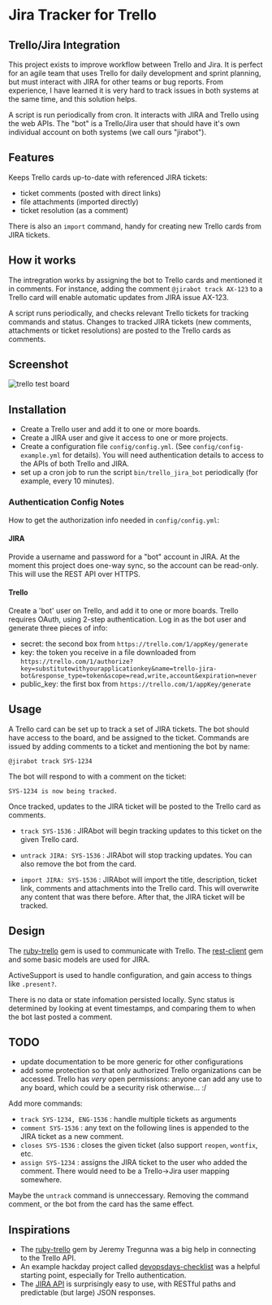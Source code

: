 # Jira Tracker for Trello
## Trello/Jira Integration

This project exists to improve workflow between Trello and Jira. It is perfect for an agile team that uses Trello for daily development and sprint planning, but must interact with JIRA for other teams or bug reports. From experience, I have learned it is very hard to track issues in both systems at the same time, and this solution helps.

A script is run periodically from cron. It interacts with JIRA and Trello using the web APIs. The "bot" is a Trello/Jira user that should have it's own individual account on both systems (we call ours "jirabot").

## Features ##

Keeps Trello cards up-to-date with referenced JIRA tickets:

* ticket comments (posted with direct links)
* file attachments (imported directly)
* ticket resolution (as a comment)

There is also an `import` command, handy for creating new Trello cards from JIRA tickets. 

## How it works

The intregration works by assigning the bot to Trello cards and mentioned it in comments. For instance, adding the comment `@jirabot track AX-123` to a Trello card will enable automatic updates from JIRA issue AX-123.

A script runs periodically, and checks relevant Trello tickets for tracking commands and status. Changes to tracked JIRA tickets (new comments, attachments or ticket resolutions) are posted to the Trello cards as comments.

## Screenshot ##

![trello test board](http://dl.dropbox.com/u/385855/Screenshots/8pys.png)

## Installation ##

* Create a Trello user and add it to one or more boards.
* Create a JIRA user and give it access to one or more projects.
* Create a configuration file `config/config.yml`. (See `config/config-example.yml` for details). You will need authentication details to access to the APIs of both Trello and JIRA. 
* set up a cron job to run the script `bin/trello_jira_bot` periodically (for example, every 10 minutes).

### Authentication Config Notes ##

How to get the authorization info needed in `config/config.yml`:

#### JIRA

Provide a username and password for a "bot" account in JIRA. At the moment this project does one-way sync, so the account can be read-only. This will use the REST API over HTTPS.

#### Trello

Create a 'bot' user on Trello, and add it to one or more boards. Trello requires OAuth, using 2-step authentication. Log in as the bot user and generate three pieces of info:

* secret: the second box from `https://trello.com/1/appKey/generate`
* key: the token you receive in a file downloaded from `https://trello.com/1/authorize?key=substitutewithyourapplicationkey&name=trello-jira-bot&response_type=token&scope=read,write,account&expiration=never`
* public_key: the first box from `https://trello.com/1/appKey/generate`

## Usage ##

A Trello card can be set up to track a set of JIRA tickets. The bot should have access to the board, and be assigned to the ticket. Commands are issued by adding comments to a ticket and mentioning the bot by name:

    @jirabot track SYS-1234

The bot will respond to with a comment on the ticket:

    SYS-1234 is now being tracked.

Once tracked, updates to the JIRA ticket will be posted to the Trello card as comments. 

* `track SYS-1536` : JIRAbot will begin tracking updates to this ticket on the given Trello card.

* `untrack JIRA: SYS-1536` : JIRAbot will stop tracking updates. You can also remove the bot from the card.

* `import JIRA: SYS-1536` : JIRAbot will import the title, description, ticket link, comments and attachments into the Trello card. This will overwrite any content that was there before. After that, the JIRA ticket will be tracked.

## Design ##

The [ruby-trello](https://github.com/jeremytregunna/ruby-trello) gem is used to communicate with Trello. The [rest-client](https://github.com/archiloque/rest-client) gem and some basic models are used for JIRA. 

ActiveSupport is used to handle configuration, and gain access to things like `.present?`.

There is no data or state infomation persisted locally. Sync status is determined by looking at event timestamps, and comparing them to when the bot last posted a comment.


## TODO

* update documentation to be more generic for other configurations
* add some protection so that only authorized Trello organizations can be accessed. Trello has *very* open permissions: anyone can add any use to any board, which could be a security risk otherwise... :/

Add more commands:

* `track SYS-1234, ENG-1536` : handle multiple tickets as arguments
* `comment SYS-1536` : any text on the following lines is appended to the JIRA ticket as a new comment.
* `closes SYS-1536` : closes the given ticket (also support `reopen`, `wontfix`, etc.
* `assign SYS-1234` : assigns the JIRA ticket to the user who added the comment. There would need to be a Trello->Jira user mapping somewhere.

Maybe the `untrack` command is unneccessary. Removing the command comment, or the bot from the card has the same effect.

## Inspirations ##

* The [ruby-trello](https://github.com/jeremytregunna/ruby-trello) gem by Jeremy Tregunna was a big help in connecting to the Trello API. 
* An example hackday project called [devopsdays-checklist](https://github.com/jedi4ever/devopsdays-checklist) was a helpful starting point, especially for Trello authentication.
* The [JIRA API](https://developer.atlassian.com/display/JIRADEV/JIRA+REST+APIs) is surprisingly easy to use, with RESTful paths and predictable (but large) JSON responses.
